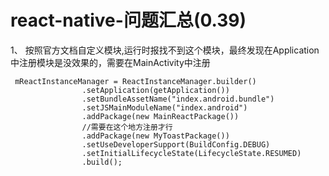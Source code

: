 # react-native-问题汇总(0.39)

1、 按照官方文档自定义模块,运行时报找不到这个模块，最终发现在Application中注册模块是没效果的，需要在MainActivity中注册
```
 mReactInstanceManager = ReactInstanceManager.builder()
                .setApplication(getApplication())
                .setBundleAssetName("index.android.bundle")
                .setJSMainModuleName("index.android")
                .addPackage(new MainReactPackage())
                //需要在这个地方注册才行
                .addPackage(new MyToastPackage())
                .setUseDeveloperSupport(BuildConfig.DEBUG)
                .setInitialLifecycleState(LifecycleState.RESUMED)
                .build();
```

